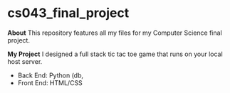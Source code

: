 # cs043_final_project

**About**
This repository features all my files for my Computer Science final project. 

**My Project**
I designed a full stack tic tac toe game that runs on your local host server. 

- Back End: Python (db, 
- Front End: HTML/CSS
